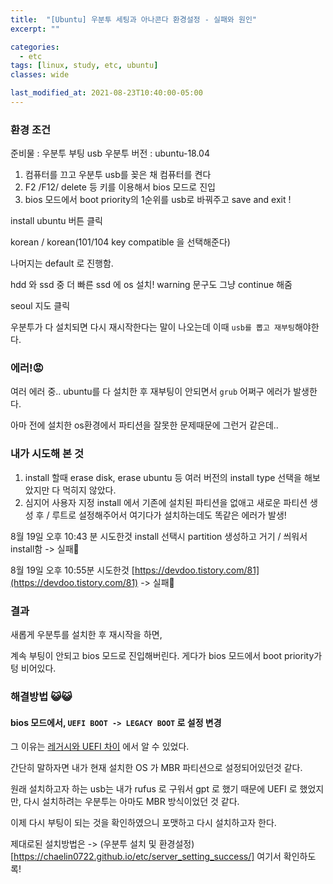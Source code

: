 ```yaml
---
title:  "[Ubuntu] 우분투 세팅과 아나콘다 환경설정 - 실패와 원인"
excerpt: ""

categories:
  - etc
tags: [linux, study, etc, ubuntu]
classes: wide

last_modified_at: 2021-08-23T10:40:00-05:00
---
```


### 환경 조건
준비물 : 우분투 부팅 usb 우분투 버전 : ubuntu-18.04

1. 컴퓨터를 끄고 우분투 usb를 꽂은 채 컴퓨터를 켠다
2. F2 /F12/ delete 등 키를 이용해서 bios 모드로 진입
3. bios 모드에서 boot priority의 1순위를 usb로 바꿔주고 save and exit !

install ubuntu 버튼 클릭

korean / korean(101/104 key compatible 을 선택해준다)

나머지는 default 로 진행함.

hdd 와 ssd 중 더 빠른 ssd 에 os 설치! warning 문구도 그냥 continue 해줌

seoul 지도 클릭

우분투가 다 설치되면 다시 재시작한다는 말이 나오는데 이때 `usb를 뽑고 재부팅`해야한다.


### 에러!😡
여러 에러 중..
ubuntu를 다 설치한 후 재부팅이 안되면서 `grub` 어쩌구 에러가 발생한다. 

아마 전에 설치한 os환경에서 파티션을 잘못한 문제때문에 그런거 같은데..

### 내가 시도해 본 것

1. install 할때 erase disk, erase ubuntu 등 여러 버전의 install type 선택을 해보았지만 다 먹히지 않았다.
2. 심지어 사용자 지정 install 에서 기존에 설치된 파티션을 없애고 새로운 파티션 생성 후 / 루트로 설정해주어서 여기다가 설치하는데도 똑같은 에러가 발생!


8월 19일 오후 10:43 분 시도한것
install 선택시 partition 생성하고 거기 / 씌워서 install함  -> 실패🥵

8월 19일 오후 10:55분 시도한것
[https://devdoo.tistory.com/81](https://devdoo.tistory.com/81)   -> 실패🥵

### 결과

새롭게 우분투를 설치한 후 재시작을 하면, 

계속 부팅이 안되고 bios 모드로 진입해버린다. 게다가 bios 모드에서 boot priority가 텅 비어있다.

### 해결방법 😺😺

#### bios 모드에서, `UEFI BOOT -> LEGACY BOOT` 로 설정 변경

그 이유는 [레거시와 UEFI 차이](https://m.blog.naver.com/jjc2294/221764257268) 에서 알 수 있었다.

간단히 말하자면 내가 현재 설치한 OS 가 MBR 파티션으로 설정되어있던것 같다.

원래 설치하고자 하는 usb는 내가 rufus 로 구워서 gpt 로 했기 때문에 UEFI 로 했었지만, 다시 설치하려는 우분투는 아마도 MBR 방식이었던 것 같다.

이제 다시 부팅이 되는 것을 확인하였으니 포맷하고 다시 설치하고자 한다.

제대로된 설치방법은 -> (우분투 설치 및 환경설정)[https://chaelin0722.github.io/etc/server_setting_success/] 여기서 확인하도록!


